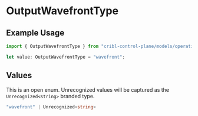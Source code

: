 # OutputWavefrontType

## Example Usage

```typescript
import { OutputWavefrontType } from "cribl-control-plane/models/operations";

let value: OutputWavefrontType = "wavefront";
```

## Values

This is an open enum. Unrecognized values will be captured as the `Unrecognized<string>` branded type.

```typescript
"wavefront" | Unrecognized<string>
```